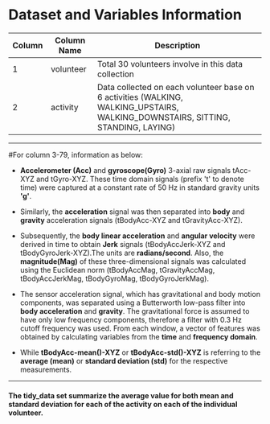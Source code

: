 # Dataset and Variables Information

Column        | Column Name   | Description
------------- | ------------- | ------------- 
1             | volunteer     | Total 30 volunteers involve in this data collection
2             | activity      | Data collected on each volunteer base on 6 activities (WALKING, WALKING_UPSTAIRS, WALKING_DOWNSTAIRS, SITTING, STANDING, LAYING)


------


#For column 3-79, information as below:  


* **Accelerometer (Acc)** and **gyroscope(Gyro)** 3-axial raw signals tAcc-XYZ and tGyro-XYZ. These time domain signals (prefix 't' to denote time) were captured at a constant rate of 50 Hz in standard gravity units **'g'**.  

* Similarly, the **acceleration** signal was then separated into **body** and **gravity** acceleration signals (tBodyAcc-XYZ and tGravityAcc-XYZ).   

* Subsequently, the **body linear acceleration** and **angular velocity** were derived in time to obtain **Jerk** signals (tBodyAccJerk-XYZ and tBodyGyroJerk-XYZ).The units are **radians/second**. Also, the **magnitude(Mag)** of these three-dimensional signals was calculated using the Euclidean norm (tBodyAccMag, tGravityAccMag, tBodyAccJerkMag, tBodyGyroMag, tBodyGyroJerkMag).   

* The sensor acceleration signal, which has gravitational and body motion components, was separated using a Butterworth low-pass filter into **body acceleration** and **gravity**. The gravitational force is assumed to have only low frequency components, therefore a filter with 0.3 Hz cutoff frequency was used. From each window, a vector of features was obtained by calculating variables from the **time** and **frequency domain**.  


* While **tBodyAcc-mean()-XYZ** or **tBodyAcc-std()-XYZ** is referring to the **average (mean)** or **standard deviation (std)** for the respective measurements.   

------


#### The tidy_data set summarize the average value for both mean and standard deviation for each of the activity on each of the individual volunteer.